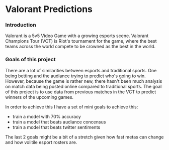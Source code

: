 # Valorant Predictions

### Introduction
Valorant is a 5v5 Video Game with a growing esports scene. Valorant Champions Tour (VCT) is Riot's tournament for the game, where the best teams across the world compete to be crowned as the best in the world.

### Goals of this project
There are a lot of similarities between esports and traditional sports. One being betting and the audiance trying to predict who's going to win. However, because the game is rather new, there hasn't been much analysis on match data being posted online compared to traditional sports. The goal of this project is to use data from previous matches in the VCT to predict winners of the upcoming games.

In order to achieve this I have a set of mini goals to achieve this:
* train a model with 70% accuracy
* train a model that beats audiance concensus 
* train a model that beats twitter sentiments

The last 2 goals might be a bit of a stretch given how fast metas can change and how volitile esport rosters are. 
